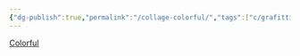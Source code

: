 ```yaml
---
{"dg-publish":true,"permalink":"/collage-colorful/","tags":["c/grafitti","c/abstract","c/letters","c/colorfull"],"created":"2024-01-04T11:06:07.311-05:00","updated":"2024-01-04T11:07:02.077-05:00"}
---
```



[Colorful](https://www.instagram.com/p/CTpEvRnLDdE/)
